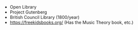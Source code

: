 - Open Library
- Project Gutenberg
- British Council Library (1800/year)
- https://freekidsbooks.org/ (Has the Music Theory book, etc.)